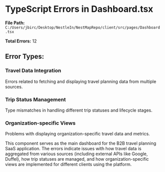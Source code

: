 # TypeScript Errors in Dashboard.tsx

**File Path:** `C:/Users/jbirc/Desktop/NestleIn/NestMapRepo/client/src/pages/Dashboard.tsx`

**Total Errors:** 12

## Error Types:

### Travel Data Integration
Errors related to fetching and displaying travel planning data from multiple sources.

### Trip Status Management
Type mismatches in handling different trip statuses and lifecycle stages.

### Organization-specific Views
Problems with displaying organization-specific travel data and metrics.

This component serves as the main dashboard for the B2B travel planning SaaS application. The errors indicate issues with how travel data is aggregated from various sources (including external APIs like Google, Duffel), how trip statuses are managed, and how organization-specific views are implemented for different clients using the platform.
